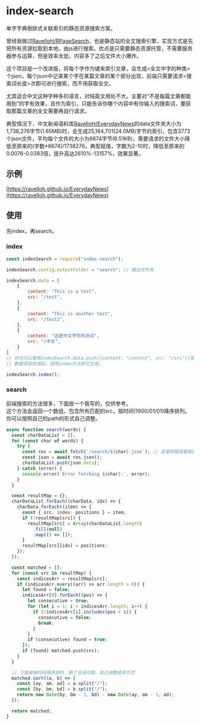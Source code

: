# index-search
单字字典倒排式关联索引的静态资源搜索方案。

曾经我做过[RavelloH/RPageSearch](https://github.com/RavelloH/RPageSearch)，也是静态站的全文搜索引擎，实现方式是先把所有资源拉取到本地，由js进行搜索。优点是只需要静态资源托管，不需要服务器参与运算，但是效率太低，内容多了之后文件大小爆炸。

这个项目是一个改进版，将每个字作为键来索引文章，会生成<全文中字的种类>个json，每个json中记录某个字在某篇文章的某个部分出现，前端只需要请求<搜索词长度>次即可进行搜索，而不用获取全文。

尤其适合中文这种字种多的语言，对纯英文用处不大。主要对“不是每篇文章都能用到”的字有效果，且作为索引，只能告诉你哪个内容中有你输入的搜索词，要获取那篇文章的全文需要再自行请求。

典型情况下，中文新闻语料库[RavelloH/EverydayNews](https://github.com/RavelloH/EverydayNews)的data文件夹大小为1,738,276字节(1.65MB)时，会生成25,184,701(24.0MB)字节的索引，包含3773个json文件，平均每个文件的大小为6674字节(6.51KB)，需要请求的文件大小降低至原来的(字数*6674)/1738276。典型赋值，字数为2-10时，降低至原来的0.0076-0.0383倍，提升高达2610%-13157%，效果显著。

## 示例
[https://ravelloh.github.io/EverydayNews](https://ravelloh.github.io/EverydayNews)

## 使用
先index，再search。

### index
```javascript
const indexSearch = require("index-search");

indexSearch.config.outputFolder = "search"; // 输出文件夹

indexSearch.data = [
    {
        content: "This is a test",
        src: "/test",
    },
    {
        content: "This is another test",
        src: "/test2",
    },
    {
        content: "这是中文字符的测试",
        src: "/中文",
    }
]
// 你也可以使用indexSearch.data.push({content: "content", src: "/src"})等方式来添加数据，顺序无所谓。
// 数据添加完成后，调用index方法即可生成。

indexSearch.index();
```

### search
前端搜索的方法很多，下面放一个我写的，仅供参考。  
这个方法会返回一个数组，包含所有匹配的src，按时间(1900/01/01)降序排列。你可以按照自己的path的形式自己调整。
```javascript
async function search(words) {
  const charDataList = [];
  for (const char of words) {
    try {
      const res = await fetch(`/search/${char}.json`); // 这里的路径要根据你的实际情况调整
      const json = await res.json();
      charDataList.push(json.data);
    } catch (error) {
      console.error(`Error fetching ${char}:`, error);
    }
  }

  const resultMap = {};
  charDataList.forEach((charData, idx) => {
    charData.forEach((item) => {
      const { src, index: positions } = item;
      if (!resultMap[src]) {
        resultMap[src] = Array(charDataList.length)
          .fill(null)
          .map(() => []);
      }
      resultMap[src][idx] = positions;
    });
  });

  const matched = [];
  for (const src in resultMap) {
    const indicesArr = resultMap[src];
    if (indicesArr.every((arr) => arr.length > 0)) {
      let found = false;
      indicesArr[0].forEach((pos) => {
        let consecutive = true;
        for (let i = 1; i < indicesArr.length; i++) {
          if (!indicesArr[i].includes(pos + i)) {
            consecutive = false;
            break;
          }
        }
        if (consecutive) found = true;
      });
      if (found) matched.push(src);
    }
  }

  // 下面是按时间降序排列，删了也没问题，自己调整排序方式
  matched.sort((a, b) => {
    const [ay, am, ad] = a.split("/");
    const [by, bm, bd] = b.split("/");
    return new Date(by, bm - 1, bd) - new Date(ay, am - 1, ad);
  });

  return matched;
}

```
